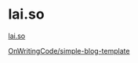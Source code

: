 # lai.so

[lai.so](https://lai.so)

[OnWritingCode/simple\-blog\-template](https://github.com/OnWritingCode/simple-blog-template)